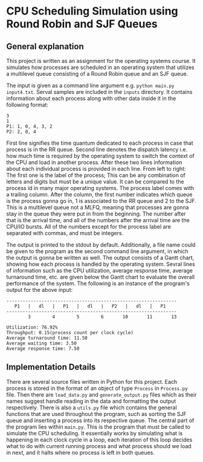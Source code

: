 # CPU Scheduling Simulation using Round Robin and SJF Queues

## General explanation

This project is written as an assignment for the operating systems course. It simulates how processes are scheduled in an operating system that utilizes a multilevel queue consisting of a Round Robin queue and an SJF queue.

The input is given as a command line argument e.g. `python main.py input4.txt`. Serval samples are included in the `inputs` directory. It contains information about each process along with other data inside it in the following format:

```
3
1
P1: 1, 0, 4, 3, 2
P2: 2, 0, 4
```

First line signifies the time quantum dedicated to each process in case that process is in the RR queue. Second line denotes the dispatch latency i.e. how much time is required by the operating system to switch the context of the CPU and load in another process. After these two lines information about each individual process is provided in each line. From left to right: The first one is the label of the process; This can be any combination of letters and digits but must be a unique value. It can be compared to the process id in many major operating systems. The process label comes with a trailing column. After the column, the first number indicates which queue is the process gonna go in, 1 is associated to the RR queue and 2 to the SJF. This is a multilevel queue not a MLFQ, meaning that processes are gonna stay in the queue they were put in from the beginning. The number after that is the arrival time, and all of the numbers after the arrival time are the CPU/IO bursts. All of the numbers except for the process label are separated with commas, and must be integers.

The output is printed to the stdout by default. Additionally, a file name could be given to the program as the second command line argument, in which the output is gonna be written as well. The output consists of a Gantt chart, showing how each process is handled by the operating system. Sevral lines of information such as the CPU utilization, average response time, average turnaround time, etc. are given below the Gantt chart to evaluate the overall performance of the system. The following is an instance of the program's output for the above input:

```
---------------------------------------------------------------
   P1   |   dl   |   P1   |   dl   |   P2   |   dl   |   P1    
---------------------------------------------------------------
        3        4        5        6       10       11       13

Utilization: 76.92%
Throughput: 0.15(process count per clock cycle)
Average turnaround time: 11.50
Average waiting time: 3.50
Average response time: 7.50
```

## Implementation Details

There are several source files written in Python for this project. Each process is stored in the format of an object of type `Process` in `Process.py` file. Then there are `load_data.py` and `generate_output.py` files which as their names suggest handle reading in the data and formatting the output respectively. There is also a `utils.py` file which contains the general functions that are used throughout the program, such as sorting the SJF queue and inserting a process into its respective queue. The central part of the program lies within `main.py`. This is the program that must be called to simulate the CPU scheduling. It essentially works by simulating what is happening in each clock cycle in a loop, each iteration of this loop decides what to do with current running process and what process should we load in next, and it halts where no process is left in both queues.
